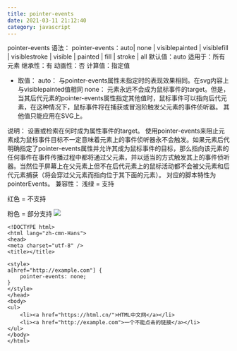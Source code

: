 ```yaml
---
title: pointer-events
date: 2021-03-11 21:12:40
category: javascript
---
```


pointer-events
语法：
pointer-events：auto| none | visiblepainted | visiblefill | visiblestroke | visible | painted | fill | stroke | all
默认值：auto
适用于：所有元素
继承性：有
动画性：否
计算值：指定值
- 取值：
auto：
与pointer-events属性未指定时的表现效果相同。在svg内容上与visiblepainted值相同
none：
元素永远不会成为鼠标事件的target。但是，当其后代元素的pointer-events属性指定其他值时，鼠标事件可以指向后代元素，在这种情况下，鼠标事件将在捕获或冒泡阶触发父元素的事件侦听器。
其他值只能应用在SVG上。

说明：
设置或检索在何时成为属性事件的target。
使用pointer-events来阻止元素成为鼠标事件目标不一定意味着元素上的事件侦听器永不会触发。如果元素后代明确指定了pointer-events属性并允许其成为鼠标事件的目标，那么指向该元素的任何事件在事件传播过程中都将通过父元素，并以适当的方式触发其上的事件侦听器。当然位于屏幕上在父元素上但不在后代元素上的鼠标活动都不会被父元素和后代元素捕获（将会穿过父元素而指向位于其下面的元素）。
对应的脚本特性为pointerEvents。
兼容性：
浅绿 = 支持

红色 = 不支持

粉色 = 部分支持
![](https://upload-images.jianshu.io/upload_images/10024246-2b69550f256cac89.png?imageMogr2/auto-orient/strip%7CimageView2/2/w/1240)
```
<!DOCTYPE html>
<html lang="zh-cmn-Hans">
<head>
<meta charset="utf-8" />
<title></title>

<style>
a[href="http://example.com"] {
	pointer-events: none;
}
</style>
</head>
<body>
<ul>
	<li><a href="https://html.cn/">HTML中文网</a></li>
	<li><a href="http://example.com">一个不能点击的链接</a></li>
</ul>
</body>
</html>
```
